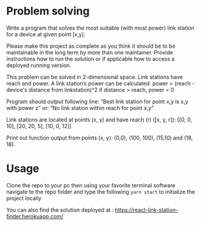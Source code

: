 
# Problem solving

Write a program that solves the most suitable (with most power) link station for a device at given
point [x,y].

Please make this project as complete as you think it should be to be maintainable in the long
term by more than one maintainer. Provide instructions how to run the solution or if applicable
how to access a deployed running version.

This problem can be solved in 2-dimensional space. Link stations have reach and power.
A link station’s power can be calculated:
power = (reach - device's distance from linkstation)^2
if distance > reach, power = 0

Program should output following line:
“Best link station for point x,y is x,y with power z”
or:
“No link station within reach for point x,y”

Link stations are located at points (x, y) and have reach (r) ([x, y, r]):
[[0, 0, 10],
[20, 20, 5],
[10, 0, 12]]

Print out function output from points (x, y):
(0,0), (100, 100), (15,10) and (18, 18).

# Usage 
Clone the repo to your pc then using your favorite terminal software navigate to the repo folder and type the following ```yarn start``` to initialize the project locally

You can also find the solution deployed at : https://react-link-station-finder.herokuapp.com/ 
